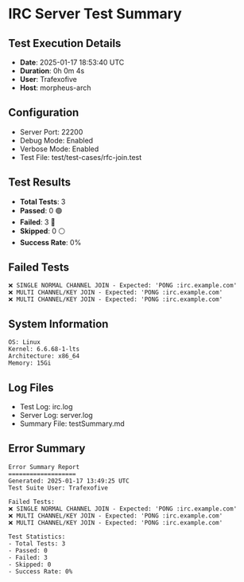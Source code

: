 # IRC Server Test Summary
## Test Execution Details

- **Date**: 2025-01-17 18:53:40 UTC
- **Duration**: 0h 0m 4s
- **User**: Trafexofive
- **Host**: morpheus-arch

## Configuration
- Server Port: 22200
- Debug Mode: Enabled
- Verbose Mode: Enabled
- Test File: test/test-cases/rfc-join.test

## Test Results
- **Total Tests**: 3
- **Passed**: 0 🟢
- **Failed**: 3 🔴
- **Skipped**: 0 ⚪
- **Success Rate**: 0%

## Failed Tests
```
❌ SINGLE NORMAL CHANNEL JOIN - Expected: 'PONG :irc.example.com'
❌ MULTI CHANNEL/KEY JOIN - Expected: 'PONG :irc.example.com'
❌ MULTI CHANNEL/KEY JOIN - Expected: 'PONG :irc.example.com'
```

## System Information
```
OS: Linux
Kernel: 6.6.68-1-lts
Architecture: x86_64
Memory: 15Gi
```

## Log Files
- Test Log: irc.log
- Server Log: server.log
- Summary File: testSummary.md


## Error Summary
```
Error Summary Report
===================
Generated: 2025-01-17 13:49:25 UTC
Test Suite User: Trafexofive

Failed Tests:
❌ SINGLE NORMAL CHANNEL JOIN - Expected: 'PONG :irc.example.com'
❌ MULTI CHANNEL/KEY JOIN - Expected: 'PONG :irc.example.com'
❌ MULTI CHANNEL/KEY JOIN - Expected: 'PONG :irc.example.com'

Test Statistics:
- Total Tests: 3
- Passed: 0
- Failed: 3
- Skipped: 0
- Success Rate: 0%
```
